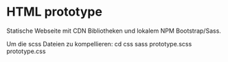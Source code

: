 # HTML prototype

Statische Webseite mit CDN Bibliotheken und lokalem NPM Bootstrap/Sass.

Um die scss Dateien zu kompellieren:
cd css
sass prototype.scss prototype.css